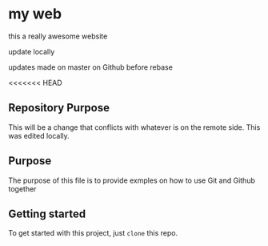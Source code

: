 # my web

this a really awesome website

update locally

updates made on master on Github before rebase

<<<<<<< HEAD

## Repository Purpose

This will be a change that conflicts
with whatever is on the remote side.
This was edited locally.

## Purpose

The purpose of this file is to provide exmples 
on how to use Git and Github together


## Getting started 
To get started with this project, just `clone` this repo.
